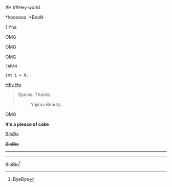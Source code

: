 #H
##Hey world

*hoooooo
  *BooN
  
1.Yha

OMG  

OMG


OMG

`JAPAN`

```Yambal
int i = 0;
```

[HEy Ho](https://qiita.com/kamorits/items/6f342da395ad57468ae3)

>Special Thanks
>>Yajima Beauty

<frant color ="Blue">OMG</front>

**It's a pieace of cake**

*BioBio*

~~BioBio~~

***
---
BioBio[^1]

[^1]:ByeBye
